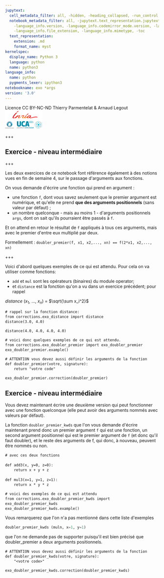 ```yaml
---
jupytext:
  cell_metadata_filter: all, -hidden, -heading_collapsed, -run_control, -trusted
  notebook_metadata_filter: all, -jupytext.text_representation.jupytext_version, -jupytext.text_representation.format_version,
    -language_info.version, -language_info.codemirror_mode.version, -language_info.codemirror_mode,
    -language_info.file_extension, -language_info.mimetype, -toc
  text_representation:
    extension: .md
    format_name: myst
kernelspec:
  display_name: Python 3
  language: python
  name: python3
language_info:
  name: python
  pygments_lexer: ipython3
notebookname: exo *args
version: '3.0'
---
```


<div class="licence">
<span>Licence CC BY-NC-ND</span>
<span>Thierry Parmentelat &amp; Arnaud Legout</span>
<span><img src="media/both-logos-small-alpha.png" /></span>
</div>

+++

## Exercice - niveau intermédiaire

+++

Les deux exercices de ce notebook font référence également à des notions vues en fin de semaine 4, sur le passage d'arguments aux fonctions.

On vous demande d'écrire une fonction qui prend en argument :

 * une fonction `f`, dont vous savez seulement que le premier argument est numérique, et qu'elle ne prend **que des arguments positionnels** (sans valeur par défaut) ;
 * un nombre quelconque - mais au moins 1 - d'arguments positionnels `args`, dont on sait qu'ils pourraient être passés à `f`.
 
Et on attend en retour le résultat de `f` appliqués à tous ces arguments, mais avec le premier d'entre eux multiplié par deux.

Formellement : `doubler_premier(f, x1, x2,..., xn) == f(2*x1, x2,..., xn)`

+++

Voici d'abord quelques exemples de ce qui est attendu. Pour cela on va utiliser comme fonctions:

* `add` et `mul` sont les opérateurs (binaires) du module operator;
* et `distance` est la fonction qu'on a vu dans un exercice précédent; pour rappel

$distance$ ($x_1$, ..., $x_n$) = $\sqrt{\sum x_i^2}$

```{code-cell} ipython3
# rappel sur la fonction distance:
from corrections.exo_distance import distance
distance(3.0, 4.0)
```

```{code-cell} ipython3
distance(4.0, 4.0, 4.0, 4.0)
```

```{code-cell} ipython3
# voici donc quelques exemples de ce qui est attendu.
from corrections.exo_doubler_premier import exo_doubler_premier
exo_doubler_premier.example()
```

```{code-cell} ipython3
# ATTENTION vous devez aussi définir les arguments de la fonction
def doubler_premier(votre, signature):
    return "votre code"
```

```{code-cell} ipython3
exo_doubler_premier.correction(doubler_premier)
```

## Exercice - niveau intermédiaire

Vous devez maintenant écrire une deuxième version qui peut fonctionner avec une fonction quelconque (elle peut avoir des arguments nommés avec valeurs par défaut).

La fonction `doubler_premier_kwds` que l'on vous demande d'écrire maintenant prend donc un premier argument `f` qui est une fonction, un second argument positionnel qui est le premier argument de `f` (et donc qu'il faut doubler), et le reste des arguments de f, qui donc, à nouveau, peuvent être nommés ou non.

```{code-cell} ipython3
# avec ces deux fonctions

def add3(x, y=0, z=0):
    return x + y + z

def mul3(x=1, y=1, z=1):
    return x * y * z
```

```{code-cell} ipython3
# voici des exemples de ce qui est attendu
from corrections.exo_doubler_premier_kwds import exo_doubler_premier_kwds
exo_doubler_premier_kwds.example()
```

Vous remarquerez que l'on n'a pas mentionné dans cette liste d'exemples

```python
doubler_premier_kwds (muln, x=1, y=1)
```
   
que l'on ne demande pas de supporter puisqu'il est bien précisé que doubler_premier a deux arguments positionnels.

```{code-cell} ipython3
# ATTENTION vous devez aussi définir les arguments de la fonction
def doubler_premier_kwds(votre, signature):
    "<votre code>"
```

```{code-cell} ipython3
exo_doubler_premier_kwds.correction(doubler_premier_kwds)
```
